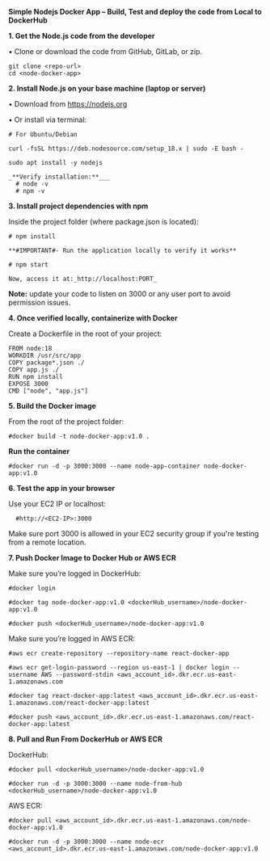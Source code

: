 **Simple Nodejs Docker App – Build, Test and deploy the code from Local to DockerHub**

**1. Get the Node.js code from the developer**

•	Clone or download the code from GitHub, GitLab, or zip.

    git clone <repo-url>
    cd <node-docker-app>

**2. Install Node.js on your base machine (laptop or server)**

  •	Download from https://nodejs.org 
  
  •	Or install via terminal:
  
    # For Ubuntu/Debian
    
    curl -fsSL https://deb.nodesource.com/setup_18.x | sudo -E bash -
    
    sudo apt install -y nodejs
    
    _**Verify installation:**___
      # node -v
      # npm -v

**3. Install project dependencies with npm**

Inside the project folder (where package.json is located):

    # npm install

    **#IMPORTANT#- Run the application locally to verify it works**

    # npm start

    Now, access it at:_http://localhost:PORT_

**Note:** update your code to listen on 3000 or any user port to avoid permission issues.

**4. Once verified locally, containerize with Docker**

Create a Dockerfile in the root of your project:

    FROM node:18
    WORKDIR /usr/src/app
    COPY package*.json ./
    COPY app.js ./
    RUN npm install
    EXPOSE 3000
    CMD ["node", "app.js"]

**5. Build the Docker image**

From the root of the project folder:

    #docker build -t node-docker-app:v1.0 .

**Run the container**

    #docker run -d -p 3000:3000 --name node-app-container node-docker-app:v1.0

**6. Test the app in your browser**

  Use your EC2 IP or localhost:
  
      #http://<EC2-IP>:3000
  
  Make sure port 3000 is allowed in your EC2 security group if you're testing from a remote location.

**7. Push Docker Image to Docker Hub or AWS ECR**

  Make sure you’re logged in DockerHub:
  
    #docker login
  
    #docker tag node-docker-app:v1.0 <dockerHub_username>/node-docker-app:v1.0
  
    #docker push <dockerHub_username>/node-docker-app:v1.0

Make sure you’re logged in AWS ECR:
    
    #aws ecr create-repository --repository-name react-docker-app

    #aws ecr get-login-password --region us-east-1 | docker login --username AWS --password-stdin <aws_account_id>.dkr.ecr.us-east-1.amazonaws.com

    #docker tag react-docker-app:latest <aws_account_id>.dkr.ecr.us-east-1.amazonaws.com/react-docker-app:latest

    #docker push <aws_account_id>.dkr.ecr.us-east-1.amazonaws.com/react-docker-app:latest


**8. Pull and Run From DockerHub or AWS ECR**

  DockerHub:
  
    #docker pull <dockerHub_username>/node-docker-app:v1.0
   
    #docker run -d -p 3000:3000 --name node-from-hub <dockerHub_username>/node-docker-app:v1.0

AWS ECR:

    #docker pull <aws_account_id>.dkr.ecr.us-east-1.amazonaws.com/node-docker-app:v1.0

    #docker run -d -p 3000:3000 --name node-ecr <aws_account_id>.dkr.ecr.us-east-1.amazonaws.com/node-docker-app:v1.0
